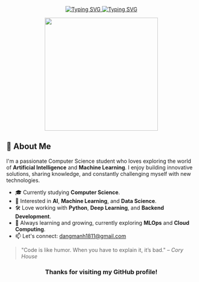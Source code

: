 <p align="center">
  <a href="https://github.com/dangmanh1811#gh-light-mode-only">
    <img src="https://readme-typing-svg.herokuapp.com?font=Roboto+Mono&size=32&duration=4000&pause=500&color=F72C72&center=true&vCenter=true&width=600&height=55&lines=Hi+there+%F0%9F%91%8B%2C+I'm+Manh!+%F0%9F%87%BB%F0%9F%87%B3;++Welcome+to+my+GitHub" alt="Typing SVG" />
  </a>

  <a href="https://github.com/dangmanh1811#gh-dark-mode-only"> 
    <img src="https://readme-typing-svg.herokuapp.com?font=Roboto+Mono&size=32&duration=4000&pause=500&color=11C4F7&center=true&vCenter=true&width=600&height=55&lines=Hi+there+%F0%9F%91%8B%2C+I'm+Manh!+%F0%9F%87%BB%F0%9F%87%B3;++Welcome+to+my+GitHub+profile!" alt="Typing SVG" />
  </a>
</p>

<div align="center">
  <img src="https://media4.giphy.com/media/v1.Y2lkPTc5MGI3NjExOXp5ZzlmaWhidzhqa2VsY2Z6NGd1MmM3OG9qOGM2Y3VrNnI2dHAxYyZlcD12MV9pbnRlcm5hbF9naWZfYnlfaWQmY3Q9Zw/kdFKwmwADglUorwrIa/giphy.gif" width="300"/>
</div>

## 🚀 About Me

I'm a passionate Computer Science student who loves exploring the world of **Artificial Intelligence** and **Machine Learning**. I enjoy building innovative solutions, sharing knowledge, and constantly challenging myself with new technologies.

- 🎓 Currently studying **Computer Science**.
- 🤖 Interested in **AI**, **Machine Learning**, and **Data Science**.
- 🛠️ Love working with **Python**, **Deep Learning**, and **Backend Development**.
- 🌱 Always learning and growing, currently exploring **MLOps** and **Cloud Computing**.
- 📫 Let's connect: [dangmanh1811@gmail.com](mailto:dangmanh1811@gmail.com)

> "Code is like humor. When you have to explain it, it’s bad." – *Cory House*

### <p align="center">Thanks for visiting my GitHub profile!</p>
